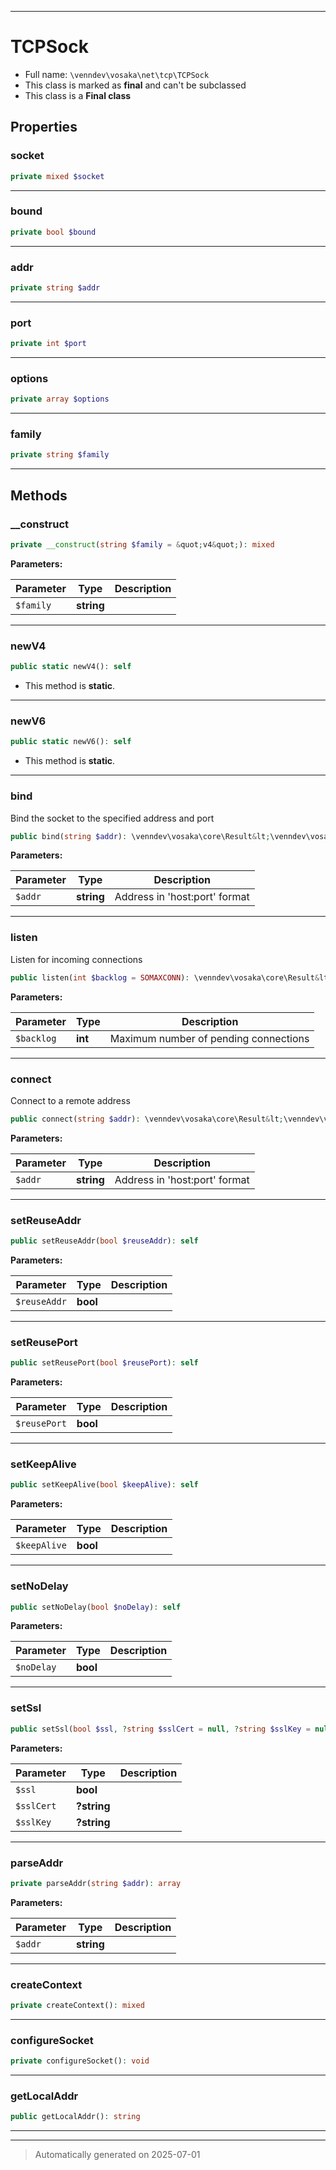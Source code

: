 ***

# TCPSock





* Full name: `\venndev\vosaka\net\tcp\TCPSock`
* This class is marked as **final** and can't be subclassed
* This class is a **Final class**



## Properties


### socket



```php
private mixed $socket
```






***

### bound



```php
private bool $bound
```






***

### addr



```php
private string $addr
```






***

### port



```php
private int $port
```






***

### options



```php
private array $options
```






***

### family



```php
private string $family
```






***

## Methods


### __construct



```php
private __construct(string $family = &quot;v4&quot;): mixed
```








**Parameters:**

| Parameter | Type | Description |
|-----------|------|-------------|
| `$family` | **string** |  |





***

### newV4



```php
public static newV4(): self
```



* This method is **static**.








***

### newV6



```php
public static newV6(): self
```



* This method is **static**.








***

### bind

Bind the socket to the specified address and port

```php
public bind(string $addr): \venndev\vosaka\core\Result&lt;\venndev\vosaka\net\tcp\TCPSock&gt;
```








**Parameters:**

| Parameter | Type | Description |
|-----------|------|-------------|
| `$addr` | **string** | Address in &#039;host:port&#039; format |





***

### listen

Listen for incoming connections

```php
public listen(int $backlog = SOMAXCONN): \venndev\vosaka\core\Result&lt;\venndev\vosaka\net\tcp\TCPListener&gt;
```








**Parameters:**

| Parameter | Type | Description |
|-----------|------|-------------|
| `$backlog` | **int** | Maximum number of pending connections |





***

### connect

Connect to a remote address

```php
public connect(string $addr): \venndev\vosaka\core\Result&lt;\venndev\vosaka\net\tcp\TCPStream&gt;
```








**Parameters:**

| Parameter | Type | Description |
|-----------|------|-------------|
| `$addr` | **string** | Address in &#039;host:port&#039; format |





***

### setReuseAddr



```php
public setReuseAddr(bool $reuseAddr): self
```








**Parameters:**

| Parameter | Type | Description |
|-----------|------|-------------|
| `$reuseAddr` | **bool** |  |





***

### setReusePort



```php
public setReusePort(bool $reusePort): self
```








**Parameters:**

| Parameter | Type | Description |
|-----------|------|-------------|
| `$reusePort` | **bool** |  |





***

### setKeepAlive



```php
public setKeepAlive(bool $keepAlive): self
```








**Parameters:**

| Parameter | Type | Description |
|-----------|------|-------------|
| `$keepAlive` | **bool** |  |





***

### setNoDelay



```php
public setNoDelay(bool $noDelay): self
```








**Parameters:**

| Parameter | Type | Description |
|-----------|------|-------------|
| `$noDelay` | **bool** |  |





***

### setSsl



```php
public setSsl(bool $ssl, ?string $sslCert = null, ?string $sslKey = null): self
```








**Parameters:**

| Parameter | Type | Description |
|-----------|------|-------------|
| `$ssl` | **bool** |  |
| `$sslCert` | **?string** |  |
| `$sslKey` | **?string** |  |





***

### parseAddr



```php
private parseAddr(string $addr): array
```








**Parameters:**

| Parameter | Type | Description |
|-----------|------|-------------|
| `$addr` | **string** |  |





***

### createContext



```php
private createContext(): mixed
```












***

### configureSocket



```php
private configureSocket(): void
```












***

### getLocalAddr



```php
public getLocalAddr(): string
```












***


***
> Automatically generated on 2025-07-01
